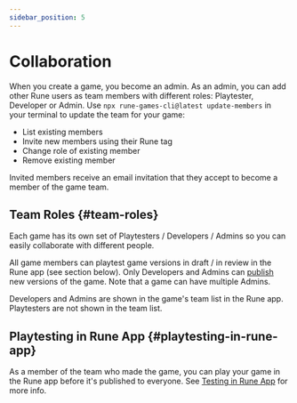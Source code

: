 ```yaml
---
sidebar_position: 5
---
```


# Collaboration

When you create a game, you become an admin. As an admin, you can add other Rune users as team members with different roles: Playtester, Developer or Admin. Use `npx rune-games-cli@latest update-members` in your terminal to update the team for your game:

- List existing members
- Invite new members using their Rune tag
- Change role of existing member
- Remove existing member

Invited members receive an email invitation that they accept to become a member of the game team.

## Team Roles {#team-roles}

Each game has its own set of Playtesters / Developers / Admins so you can easily collaborate with different people.

All game members can playtest game versions in draft / in review in the Rune app (see section below). Only Developers and Admins can [publish](/docs/publishing/publishing-your-game) new versions of the game. Note that a game can have multiple Admins.

Developers and Admins are shown in the game's team list in the Rune app. Playtesters are not shown in the team list.

## Playtesting in Rune App {#playtesting-in-rune-app}

As a member of the team who made the game, you can play your game in the Rune app before it's published to everyone. See [Testing in Rune App](/docs/playtesting/testing-in-app) for more info.
